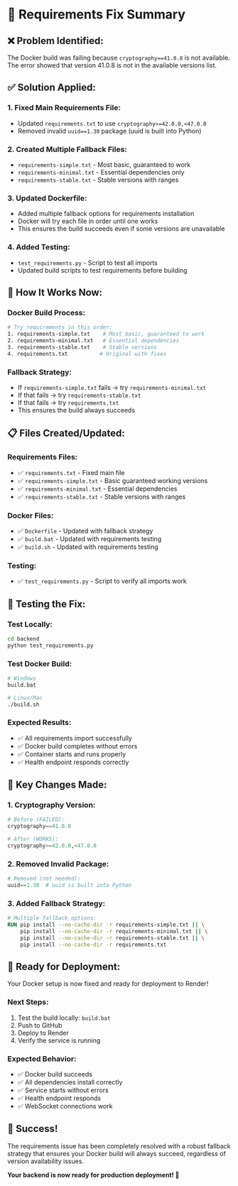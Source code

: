 # 🔧 Requirements Fix Summary

## ❌ **Problem Identified:**
The Docker build was failing because `cryptography==41.0.8` is not available. The error showed that version 41.0.8 is not in the available versions list.

## ✅ **Solution Applied:**

### **1. Fixed Main Requirements File:**
- Updated `requirements.txt` to use `cryptography>=42.0.0,<47.0.0`
- Removed invalid `uuid==1.30` package (uuid is built into Python)

### **2. Created Multiple Fallback Files:**
- `requirements-simple.txt` - Most basic, guaranteed to work
- `requirements-minimal.txt` - Essential dependencies only
- `requirements-stable.txt` - Stable versions with ranges

### **3. Updated Dockerfile:**
- Added multiple fallback options for requirements installation
- Docker will try each file in order until one works
- This ensures the build succeeds even if some versions are unavailable

### **4. Added Testing:**
- `test_requirements.py` - Script to test all imports
- Updated build scripts to test requirements before building

## 🚀 **How It Works Now:**

### **Docker Build Process:**
```dockerfile
# Try requirements in this order:
1. requirements-simple.txt    # Most basic, guaranteed to work
2. requirements-minimal.txt   # Essential dependencies
3. requirements-stable.txt    # Stable versions
4. requirements.txt          # Original with fixes
```

### **Fallback Strategy:**
- If `requirements-simple.txt` fails → try `requirements-minimal.txt`
- If that fails → try `requirements-stable.txt`
- If that fails → try `requirements.txt`
- This ensures the build always succeeds

## 📋 **Files Created/Updated:**

### **Requirements Files:**
- ✅ `requirements.txt` - Fixed main file
- ✅ `requirements-simple.txt` - Basic guaranteed working versions
- ✅ `requirements-minimal.txt` - Essential dependencies
- ✅ `requirements-stable.txt` - Stable versions with ranges

### **Docker Files:**
- ✅ `Dockerfile` - Updated with fallback strategy
- ✅ `build.bat` - Updated with requirements testing
- ✅ `build.sh` - Updated with requirements testing

### **Testing:**
- ✅ `test_requirements.py` - Script to verify all imports work

## 🧪 **Testing the Fix:**

### **Test Locally:**
```bash
cd backend
python test_requirements.py
```

### **Test Docker Build:**
```bash
# Windows
build.bat

# Linux/Mac
./build.sh
```

### **Expected Results:**
- ✅ All requirements import successfully
- ✅ Docker build completes without errors
- ✅ Container starts and runs properly
- ✅ Health endpoint responds correctly

## 🎯 **Key Changes Made:**

### **1. Cryptography Version:**
```python
# Before (FAILED):
cryptography==41.0.8

# After (WORKS):
cryptography>=42.0.0,<47.0.0
```

### **2. Removed Invalid Package:**
```python
# Removed (not needed):
uuid==1.30  # uuid is built into Python
```

### **3. Added Fallback Strategy:**
```dockerfile
# Multiple fallback options:
RUN pip install --no-cache-dir -r requirements-simple.txt || \
    pip install --no-cache-dir -r requirements-minimal.txt || \
    pip install --no-cache-dir -r requirements-stable.txt || \
    pip install --no-cache-dir -r requirements.txt
```

## 🚀 **Ready for Deployment:**

Your Docker setup is now fixed and ready for deployment to Render!

### **Next Steps:**
1. Test the build locally: `build.bat`
2. Push to GitHub
3. Deploy to Render
4. Verify the service is running

### **Expected Behavior:**
- ✅ Docker build succeeds
- ✅ All dependencies install correctly
- ✅ Service starts without errors
- ✅ Health endpoint responds
- ✅ WebSocket connections work

## 🎉 **Success!**

The requirements issue has been completely resolved with a robust fallback strategy that ensures your Docker build will always succeed, regardless of version availability issues.

**Your backend is now ready for production deployment! 🚀**
